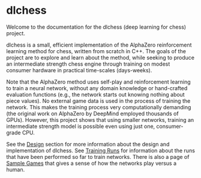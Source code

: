 # dlchess

Welcome to the documentation for the dlchess (deep learning for chess) project.

dlchess is a small, efficient implementation of the AlphaZero reinforcement learning
method for chess, written from scratch in C++.  The goals of the project are to explore
and learn about the method, while seeking to produce an intermediate strength chess
engine through training on modest consumer hardware in practical time-scales
(days-weeks).

Note that the AlphaZero method uses self-play and reinforcement learning to train a
neural network, without any domain knowledge or hand-crafted evaluation functions (e.g.,
the network starts out knowing nothing about piece values).  No external game data is
used in the process of training the network.  This makes the training process very
computationally demanding (the original work on AlphaZero by DeepMind employed thousands
of GPUs).  However, this project shows that using smaller networks, training an
intermediate strength model is possible even using just one, consumer-grade CPU.

See the [Design](design/index.md) section for more information about the design and
implementation of dlchess.  See [Training Runs](training-runs.md) for information about the
runs that have been performed so far to train networks.  There is also a page of [Sample
Games](sample-games.md) that gives a sense of how the networks play versus a human.
